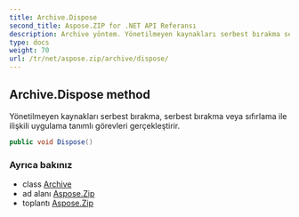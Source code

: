 ```yaml
---
title: Archive.Dispose
second_title: Aspose.ZIP for .NET API Referansı
description: Archive yöntem. Yönetilmeyen kaynakları serbest bırakma serbest bırakma veya sıfırlama ile ilişkili uygulama tanımlı görevleri gerçekleştirir.
type: docs
weight: 70
url: /tr/net/aspose.zip/archive/dispose/
---
```

## Archive.Dispose method

Yönetilmeyen kaynakları serbest bırakma, serbest bırakma veya sıfırlama ile ilişkili uygulama tanımlı görevleri gerçekleştirir.

```csharp
public void Dispose()
```

### Ayrıca bakınız

* class [Archive](../)
* ad alanı [Aspose.Zip](../../archive/)
* toplantı [Aspose.Zip](../../../)


